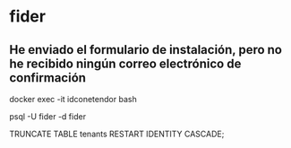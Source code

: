 # fider

## He enviado el formulario de instalación, pero no he recibido ningún correo electrónico de confirmación

docker exec -it idconetendor bash

psql -U fider -d fider

TRUNCATE TABLE tenants RESTART IDENTITY CASCADE;
